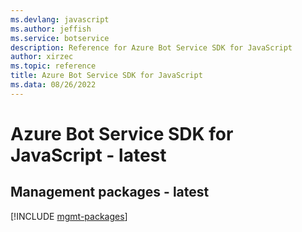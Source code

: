 ```yaml
---
ms.devlang: javascript
ms.author: jeffish
ms.service: botservice
description: Reference for Azure Bot Service SDK for JavaScript
author: xirzec
ms.topic: reference
title: Azure Bot Service SDK for JavaScript
ms.data: 08/26/2022
---
```

# Azure Bot Service SDK for JavaScript - latest

## Management packages - latest
[!INCLUDE [mgmt-packages](bot-service-mgmt-index.md)]
